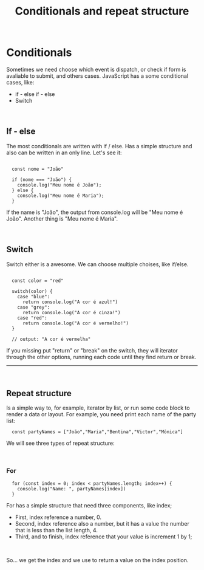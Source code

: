 <h1 align="center">Conditionals and repeat structure</h1>

<br>

# Conditionals

Sometimes we need choose which event is dispatch, or check if form is avaliable to submit, and others cases. JavaScript has a some conditional cases, like:

- if - else if - else
- Switch

<br>

## If - else

The most conditionals are written with if / else. Has a simple structure and also can be written in an only line. Let's see it:

```

  const nome = "João"

  if (nome === "João") {
    console.log("Meu nome é João");
  } else {
    console.log("Meu nome é Maria");
  }

```

If the name is "João", the output from console.log will be "Meu nome é João". Another thing is "Meu nome é Maria".

<br>

## Switch

Switch either is a awesome. We can choose multiple choises, like if/else.

```

  const color = "red"

  switch(color) {
    case "blue":
      return console.log("A cor é azul!")
    case "grey":
      return console.log("A cor é cinza!")
    case "red":
      return console.log("A cor é vermelho!")
  }

  // output: "A cor é vermelha"

```

If you missing put "return" or "break" on the switch, they will iterator through the other options, running each code until they find return or break.

---

<br>

## Repeat structure

Is a simple way to, for example, iterator by list, or run some code block to render a data or layout. For example, you need print each name of the party list:

```
  const partyNames = ["João","Maria","Bentina","Victor","Mônica"]
```

We will see three types of repeat structure:

<br>

### For

```
  for (const index = 0; index < partyNames.length; index++) {
    console.log("Name: ", partyNames[index])
  }
```

For has a simple structure that need three components, like index;

- First, index reference a number, 0.
- Second, index reference also a number, but it has a value the number that is less than the list length, 4.
- Third, and to finish, index reference that your value is increment 1 by 1;

<br>

So... we get the index and we use to return a value on the index position.
